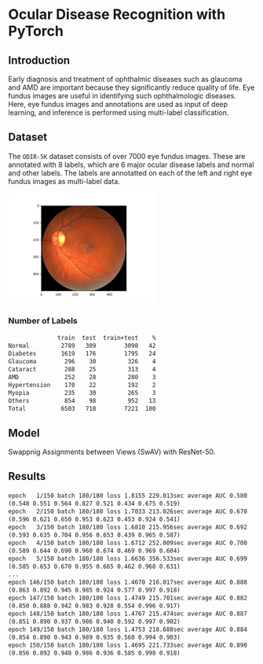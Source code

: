 # Ocular Disease Recognition with PyTorch

## Introduction

Early diagnosis and treatment of ophthalmic diseases such as glaucoma and AMD are important because they significantly reduce quality of life.
Eye fundus images are useful in identifying such ophthalmologic diseases.
Here, eye fundus images and annotations are used as input of deep learning, and inference is performed using multi-label classification.

## Dataset

The `ODIR-5K` dataset consists of over 7000 eye fundus images.
These are annotated with 8 labels, which are 6 major ocular disease labels and normal and other labels.
The labels are annotatted on each of the left and right eye fundus images as multi-label data.

<img src="figure/input.png" alt="input" width="300px" />

### Number of Labels

```
              train  test  train+test    %
Normal         2789   309        3098   42
Diabetes       1619   176        1795   24
Glaucoma        296    30         326    4
Cataract        288    25         313    4
AMD             252    28         280    3
Hypertension    170    22         192    2
Myopia          235    30         265    3
Others          854    98         952   13
Total          6503   718        7221  100
```

## Model

Swappnig Assignments between Views (SwAV) with ResNet-50.

## Results

```
epoch   1/150 batch 180/180 loss 1.8155 229.013sec average AUC 0.580 (0.548 0.551 0.564 0.827 0.521 0.434 0.675 0.519)
epoch   2/150 batch 180/180 loss 1.7033 213.026sec average AUC 0.670 (0.596 0.621 0.650 0.953 0.623 0.453 0.924 0.541)
epoch   3/150 batch 180/180 loss 1.6810 215.956sec average AUC 0.692 (0.593 0.635 0.704 0.956 0.653 0.439 0.965 0.587)
epoch   4/150 batch 180/180 loss 1.6712 252.009sec average AUC 0.700 (0.589 0.644 0.690 0.960 0.674 0.469 0.969 0.604)
epoch   5/150 batch 180/180 loss 1.6636 356.533sec average AUC 0.699 (0.585 0.653 0.670 0.955 0.665 0.462 0.968 0.631)
...
epoch 146/150 batch 180/180 loss 1.4670 216.017sec average AUC 0.888 (0.863 0.892 0.945 0.985 0.924 0.577 0.997 0.918)
epoch 147/150 batch 180/180 loss 1.4749 215.701sec average AUC 0.882 (0.850 0.888 0.942 0.983 0.928 0.554 0.996 0.917)
epoch 148/150 batch 180/180 loss 1.4767 215.474sec average AUC 0.887 (0.851 0.890 0.937 0.986 0.940 0.592 0.997 0.902)
epoch 149/150 batch 180/180 loss 1.4753 218.688sec average AUC 0.884 (0.854 0.890 0.943 0.989 0.935 0.568 0.994 0.903)
epoch 150/150 batch 180/180 loss 1.4695 221.733sec average AUC 0.890 (0.856 0.892 0.948 0.986 0.936 0.585 0.998 0.918)
```
